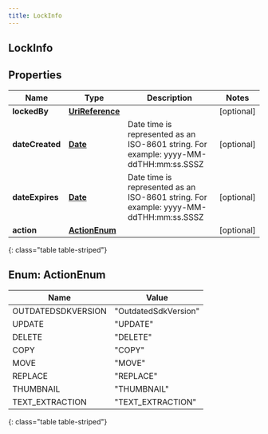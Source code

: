 ```yaml
---
title: LockInfo
---
```

## LockInfo


## Properties

| Name | Type | Description | Notes |
| ------------ | ------------- | ------------- | ------------- |
| **lockedBy** | [**UriReference**](UriReference.html) |  |  [optional] |
| **dateCreated** | [**Date**](Date.html) | Date time is represented as an ISO-8601 string. For example: yyyy-MM-ddTHH:mm:ss.SSSZ |  [optional] |
| **dateExpires** | [**Date**](Date.html) | Date time is represented as an ISO-8601 string. For example: yyyy-MM-ddTHH:mm:ss.SSSZ |  [optional] |
| **action** | [**ActionEnum**](#ActionEnum) |  |  [optional] |
{: class="table table-striped"}


<a name="ActionEnum"></a>

## Enum: ActionEnum

| Name | Value |
| ---- | ----- |
| OUTDATEDSDKVERSION | &quot;OutdatedSdkVersion&quot; |
| UPDATE | &quot;UPDATE&quot; |
| DELETE | &quot;DELETE&quot; |
| COPY | &quot;COPY&quot; |
| MOVE | &quot;MOVE&quot; |
| REPLACE | &quot;REPLACE&quot; |
| THUMBNAIL | &quot;THUMBNAIL&quot; |
| TEXT_EXTRACTION | &quot;TEXT_EXTRACTION&quot; |
{: class="table table-striped"}


